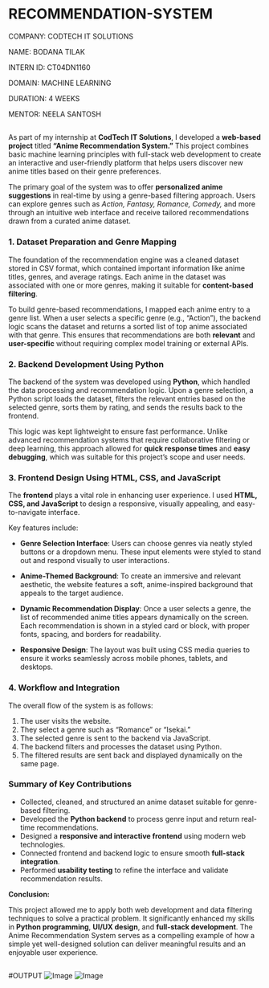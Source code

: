 # RECOMMENDATION-SYSTEM

COMPANY: CODTECH IT SOLUTIONS

NAME: BODANA TILAK

INTERN ID: CT04DN1160

DOMAIN: MACHINE LEARNING

DURATION: 4 WEEKS

MENTOR: NEELA SANTOSH

##


As part of my internship at **CodTech IT Solutions**, I developed a **web-based project** titled **“Anime Recommendation System.”** This project combines basic machine learning principles with full-stack web development to create an interactive and user-friendly platform that helps users discover new anime titles based on their genre preferences.

The primary goal of the system was to offer **personalized anime suggestions** in real-time by using a genre-based filtering approach. Users can explore genres such as *Action, Fantasy, Romance, Comedy,* and more through an intuitive web interface and receive tailored recommendations drawn from a curated anime dataset.

### 1. Dataset Preparation and Genre Mapping

The foundation of the recommendation engine was a cleaned dataset stored in CSV format, which contained important information like anime titles, genres, and average ratings. Each anime in the dataset was associated with one or more genres, making it suitable for **content-based filtering**.

To build genre-based recommendations, I mapped each anime entry to a genre list. When a user selects a specific genre (e.g., “Action”), the backend logic scans the dataset and returns a sorted list of top anime associated with that genre. This ensures that recommendations are both **relevant** and **user-specific** without requiring complex model training or external APIs.

### 2. Backend Development Using Python

The backend of the system was developed using **Python**, which handled the data processing and recommendation logic. Upon a genre selection, a Python script loads the dataset, filters the relevant entries based on the selected genre, sorts them by rating, and sends the results back to the frontend.

This logic was kept lightweight to ensure fast performance. Unlike advanced recommendation systems that require collaborative filtering or deep learning, this approach allowed for **quick response times** and **easy debugging**, which was suitable for this project’s scope and user needs.

### 3. Frontend Design Using HTML, CSS, and JavaScript

The **frontend** plays a vital role in enhancing user experience. I used **HTML, CSS, and JavaScript** to design a responsive, visually appealing, and easy-to-navigate interface.

Key features include:

* **Genre Selection Interface**: Users can choose genres via neatly styled buttons or a dropdown menu. These input elements were styled to stand out and respond visually to user interactions.

* **Anime-Themed Background**: To create an immersive and relevant aesthetic, the website features a soft, anime-inspired background that appeals to the target audience.

* **Dynamic Recommendation Display**: Once a user selects a genre, the list of recommended anime titles appears dynamically on the screen. Each recommendation is shown in a styled card or block, with proper fonts, spacing, and borders for readability.

* **Responsive Design**: The layout was built using CSS media queries to ensure it works seamlessly across mobile phones, tablets, and desktops.

### 4. Workflow and Integration

The overall flow of the system is as follows:

1. The user visits the website.
2. They select a genre such as “Romance” or “Isekai.”
3. The selected genre is sent to the backend via JavaScript.
4. The backend filters and processes the dataset using Python.
5. The filtered results are sent back and displayed dynamically on the same page.

### Summary of Key Contributions

* Collected, cleaned, and structured an anime dataset suitable for genre-based filtering.
* Developed the **Python backend** to process genre input and return real-time recommendations.
* Designed a **responsive and interactive frontend** using modern web technologies.
* Connected frontend and backend logic to ensure smooth **full-stack integration**.
* Performed **usability testing** to refine the interface and validate recommendation results.


**Conclusion:**

This project allowed me to apply both web development and data filtering techniques to solve a practical problem. It significantly enhanced my skills in **Python programming**, **UI/UX design**, and **full-stack development**. The Anime Recommendation System serves as a compelling example of how a simple yet well-designed solution can deliver meaningful results and an enjoyable user experience.

##

#OUTPUT
![Image](https://github.com/user-attachments/assets/62bab3a2-066e-4c1e-9a3e-8aca25557542)
![Image](https://github.com/user-attachments/assets/7fa3daaf-474c-4e63-b0ce-be70b2f97881)
